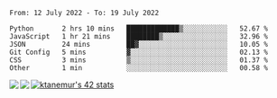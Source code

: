 <!--START_SECTION:waka-->

```text
From: 12 July 2022 - To: 19 July 2022

Python       2 hrs 10 mins   █████████████▒░░░░░░░░░░░   52.67 %
JavaScript   1 hr 21 mins    ████████▒░░░░░░░░░░░░░░░░   32.96 %
JSON         24 mins         ██▓░░░░░░░░░░░░░░░░░░░░░░   10.05 %
Git Config   5 mins          ▓░░░░░░░░░░░░░░░░░░░░░░░░   02.13 %
CSS          3 mins          ▒░░░░░░░░░░░░░░░░░░░░░░░░   01.37 %
Other        1 min           ░░░░░░░░░░░░░░░░░░░░░░░░░   00.58 %
```

<!--END_SECTION:waka-->
<a href="https://github.com/anuraghazra/github-readme-stats">
  <img align="left" src="https://github-readme-stats.vercel.app/api?username=Tanesan&count_private=true&show_icons=true" />
<img align="left" src="https://github-readme-stats.vercel.app/api/top-langs/?username=Tanesan" />
</a>

[![ktanemur's 42 stats](https://badge42.vercel.app/api/v2/cl1wslf6s002109l771rng2w8/stats?cursusId=21&coalitionId=62)](https://github.com/JaeSeoKim/badge42)
